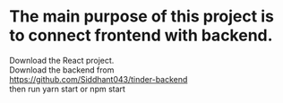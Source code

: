 # The main purpose of this project is to connect frontend with backend.
Download the React project.<br>
Download the backend from <br>
https://github.com/Siddhant043/tinder-backend
<br>
then run yarn start or npm start
